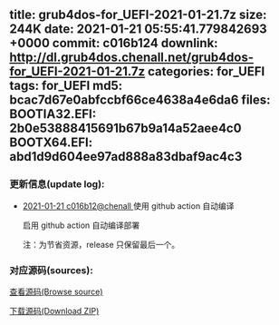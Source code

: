 title: grub4dos-for_UEFI-2021-01-21.7z
size: 244K
date: 2021-01-21 05:55:41.779842693 +0000
commit: c016b124
downlink: http://dl.grub4dos.chenall.net/grub4dos-for_UEFI-2021-01-21.7z
categories: for_UEFI
tags: for_UEFI
md5: bcac7d67e0abfccbf66ce4638a4e6da6
files:
  BOOTIA32.EFI: 2b0e53888415691b67b9a14a52aee4c0
  BOOTX64.EFI: abd1d9d604ee97ad888a83dbaf9ac4c3
---

### 更新信息(update log):
  * [2021-01-21 c016b12@chenall ](https://github.com/chenall/grub4dos/commit/c016b12468d6b2221ac1fd8d84d3c08e8e094364)     使用 github action 自动编译
      
      启用 github action 自动编译部署
      
      注：为节省资源，release 只保留最后一个。

### 对应源码(sources):
  [查看源码(Browse source)](https://github.com/chenall/grub4dos/tree/c016b12468d6b2221ac1fd8d84d3c08e8e094364)

  [下载源码(Download ZIP)](https://github.com/chenall/grub4dos/archive/c016b12468d6b2221ac1fd8d84d3c08e8e094364.zip)
